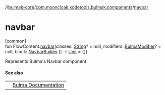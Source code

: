 //[bulmak-core](../../index.md)/[com.mooncloak.kodetools.bulmak.components](index.md)/[navbar](navbar.md)

# navbar

[common]\
fun FlowContent.[navbar](navbar.md)(classes: [String](https://kotlinlang.org/api/core/kotlin-stdlib/kotlin/-string/index.html)? = null, modifiers: [BulmaModifier](../com.mooncloak.kodetools.bulmak.modifier/-bulma-modifier/index.md)? = null, block: [NavbarBuilder](-navbar-builder/index.md).() -&gt; [Unit](https://kotlinlang.org/api/core/kotlin-stdlib/kotlin/-unit/index.html) = {})

Represents Bulma's Navbar component.

#### See also

| | |
|---|---|
|  | [Bulma Documentation](https://bulma.io/documentation/components/navbar/) |
